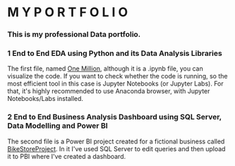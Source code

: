 # **M Y  P O R T F O L I O**
### This is my professional Data portfolio. 

### **1** End to End EDA using Python and its Data Analysis Libraries
The first file, named [One Million](https://github.com/edy-dos-santos/myportfolio/blob/main/One-Million-08082024.ipynb), although it is a .ipynb file, you can visualize the code. 
If you want to check whether the code is running, so the most efficient tool in this case is Jupyter Notebooks (or Jupyter Labs). 
For that, it's highly recommended to use Anaconda browser, with Jupyter Notebooks/Labs installed. 

### **2** End to End Business Analysis Dashboard using SQL Server, Data Modelling and Power BI
The second file is a Power BI project created for a fictional business called [BikeStoreProject](https://github.com/edy-dos-santos/myportfolio/blob/main/BikeStoreProject.pbix). In it I've used SQL Server to edit queries and then upload it to PBI where I've created a dashboard. 

